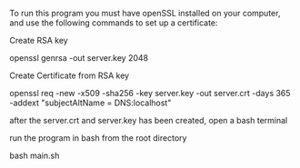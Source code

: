To run this program you must have openSSL installed on your computer, and use the following commands to set up a certificate:

Create RSA key

openssl genrsa -out server.key 2048

Create Certificate from RSA key

openssl req -new -x509 -sha256 -key server.key -out server.crt -days 365 -addext "subjectAltName = DNS:localhost"

after the server.crt and server.key has been created, open a bash terminal

run the program in bash from the root directory

bash main.sh